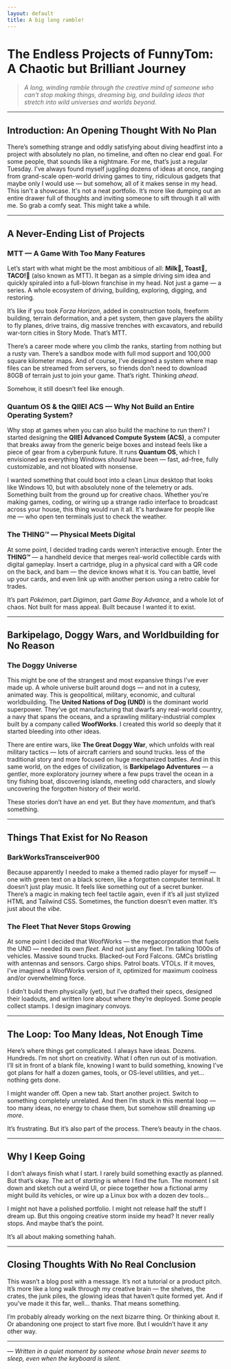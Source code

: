 ```yaml
---
layout: default
title: A big long ramble!
---
```

# The Endless Projects of FunnyTom: A Chaotic but Brilliant Journey

> *A long, winding ramble through the creative mind of someone who can't stop making things, dreaming big, and building ideas that stretch into wild universes and worlds beyond.*

---

## Introduction: An Opening Thought With No Plan

There’s something strange and oddly satisfying about diving headfirst into a project with absolutely no plan, no timeline, and often no clear end goal. For some people, that sounds like a nightmare. For me, that’s just a regular Tuesday. I’ve always found myself juggling dozens of ideas at once, ranging from grand-scale open-world driving games to tiny, ridiculous gadgets that maybe only I would use — but somehow, all of it makes sense in my head. This isn't a showcase. It's not a neat portfolio. It’s more like dumping out an entire drawer full of thoughts and inviting someone to sift through it all with me. So grab a comfy seat. This might take a while.

---

## A Never-Ending List of Projects

### MTT — A Game With Too Many Features

Let’s start with what might be the most ambitious of all: **Milk🥛, Toast🍞, TACO!🌮** (also known as MTT). It began as a simple driving sim idea and quickly spiraled into a full-blown franchise in my head. Not just a game — a series. A whole ecosystem of driving, building, exploring, digging, and restoring.

It’s like if you took *Forza Horizon*, added in construction tools, freeform building, terrain deformation, and a pet system, then gave players the ability to fly planes, drive trains, dig massive trenches with excavators, and rebuild war-torn cities in Story Mode. That’s MTT.

There’s a career mode where you climb the ranks, starting from nothing but a rusty van. There’s a sandbox mode with full mod support and 100,000 square kilometer maps. And of course, I’ve designed a system where map files can be streamed from servers, so friends don’t need to download 80GB of terrain just to join your game. That’s right. Thinking *ahead*.

Somehow, it still doesn’t feel like enough.

### Quantum OS & the QIIEI ACS — Why Not Build an Entire Operating System?

Why stop at games when you can also build the machine to run them? I started designing the **QIIEI Advanced Compute System (ACS)**, a computer that breaks away from the generic beige boxes and instead feels like a piece of gear from a cyberpunk future. It runs **Quantum OS**, which I envisioned as everything Windows *should* have been — fast, ad-free, fully customizable, and not bloated with nonsense.

I wanted something that could boot into a clean Linux desktop that looks like Windows 10, but with absolutely none of the telemetry or ads. Something built from the ground up for creative chaos. Whether you're making games, coding, or wiring up a strange radio interface to broadcast across your house, this thing would run it all. It's hardware for people like me — who open ten terminals just to check the weather.

### The THING™️ — Physical Meets Digital

At some point, I decided trading cards weren’t interactive enough. Enter the **THING™️** — a handheld device that merges real-world collectible cards with digital gameplay. Insert a cartridge, plug in a physical card with a QR code on the back, and bam — the device knows what it is. You can battle, level up your cards, and even link up with another person using a retro cable for trades.

It’s part *Pokémon*, part *Digimon*, part *Game Boy Advance*, and a whole lot of chaos. Not built for mass appeal. Built because I wanted it to exist.

---

## Barkipelago, Doggy Wars, and Worldbuilding for No Reason

### The Doggy Universe

This might be one of the strangest and most expansive things I’ve ever made up. A whole universe built around dogs — and not in a cutesy, animated way. This is geopolitical, military, economic, and cultural worldbuilding. The **United Nations of Dog (UND)** is the dominant world superpower. They’ve got manufacturing that dwarfs any real-world country, a navy that spans the oceans, and a sprawling military-industrial complex built by a company called **WoofWorks**. I created this world so deeply that it started bleeding into other ideas.

There are entire wars, like **The Great Doggy War**, which unfolds with real military tactics — lots of aircraft carriers and sound trucks. less of the traditional story and more focused on huge mechanized battles. And in this same world, on the edges of civilization, is **Barkipelago Adventures** — a gentler, more exploratory journey where a few pups travel the ocean in a tiny fishing boat, discovering islands, meeting odd characters, and slowly uncovering the forgotten history of their world.

These stories don’t have an end yet. But they have *momentum*, and that’s something.

---

## Things That Exist for No Reason

### BarkWorksTransceiver900

Because apparently I needed to make a themed radio player for myself — one with green text on a black screen, like a forgotten computer terminal. It doesn’t just play music. It feels like something out of a secret bunker. There’s a magic in making tech feel tactile again, even if it’s all just stylized HTML and Tailwind CSS. Sometimes, the function doesn’t even matter. It’s just about the *vibe*.

### The Fleet That Never Stops Growing

At some point I decided that WoofWorks — the megacorporation that fuels the UND — needed its own *fleet*. And not just any fleet. I’m talking 1000s of vehicles. Massive sound trucks. Blacked-out Ford Falcons. GMCs bristling with antennas and sensors. Cargo ships. Patrol boats. VTOLs. If it moves, I’ve imagined a WoofWorks version of it, optimized for maximum coolness and/or overwhelming force.

I didn’t build them physically (yet), but I’ve drafted their specs, designed their loadouts, and written lore about where they’re deployed. Some people collect stamps. I design imaginary convoys.

---

## The Loop: Too Many Ideas, Not Enough Time

Here’s where things get complicated. I always have ideas. Dozens. Hundreds. I’m not short on creativity. What I often run out of is motivation. I’ll sit in front of a blank file, knowing I want to build something, knowing I’ve got plans for half a dozen games, tools, or OS-level utilities, and yet… nothing gets done.

I might wander off. Open a new tab. Start another project. Switch to something completely unrelated. And then I’m stuck in this mental loop — too many ideas, no energy to chase them, but somehow still dreaming up *more*.

It’s frustrating. But it’s also part of the process. There’s beauty in the chaos.

---

## Why I Keep Going

I don’t always finish what I start. I rarely build something exactly as planned. But that’s okay. The act of *starting* is where I find the fun. The moment I sit down and sketch out a weird UI, or piece together how a fictional army might build its vehicles, or wire up a Linux box with a dozen dev tools...

I might not have a polished portfolio. I might not release half the stuff I dream up. But this ongoing creative storm inside my head? It never really stops. And maybe that’s the point.

It’s all about making something hahah.

---

## Closing Thoughts With No Real Conclusion

This wasn’t a blog post with a message. It’s not a tutorial or a product pitch. It’s more like a long walk through my creative brain — the shelves, the crates, the junk piles, the glowing ideas that haven’t quite formed yet. And if you’ve made it this far, well… thanks. That means something.

I’m probably already working on the next bizarre thing. Or thinking about it. Or abandoning one project to start five more. But I wouldn’t have it any other way.

---

*— Written in a quiet moment by someone whose brain never seems to sleep, even when the keyboard is silent.*
